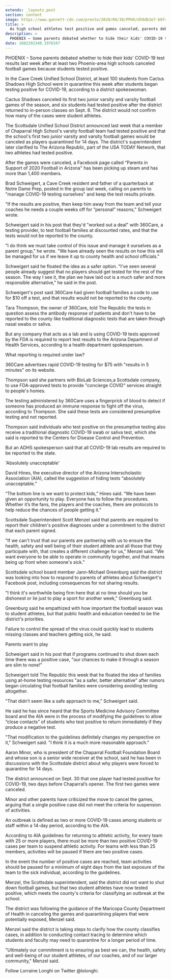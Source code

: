 ```yaml
--- 
extends: _layouts.post 
section: content 
image: https://www.gannett-cdn.com/presto/2020/09/30/PPHX/d59db3e7-b9fc-4dc3-8fac-213d6aedc296-lucaspic4foot.jpg?crop=3599,2025,x0,y0&width=3200&height=1801&format=pjpg&auto=webp 
title: > 
  As high school athletes test positive and games canceled, parents debate hiding COVID-19 test results 
description: > 
  PHOENIX – Some parents debated whether to hide their kids' COVID-19 test results last week after at least two Phoenix-area high schools canceled football games because students tested positive.In the Cave Creek Unified School District, at least 100 students from Cactus Shadows High School were in quarantine this week after students began testing positive for COVID-19, according to a district spokeswoman.Brad Schweigert, a Cave Creek resident and father of a quarterback at Notre Dame Prep, posted in the group last week, calling on parents to "manage COVID-19 testing ourselves" and keep the test results private.360Care advertises rapid COVID-19 testing for $75 with "results in 5 minutes" on its website.According to AIA guidelines for returning to athletic activity, for every team with 25 or more players, there must be more than two positive COVID-19 cases per team to suspend athletic activity. 
date: 1602292340.1976347 
--- 
```

PHOENIX – Some parents debated whether to hide their kids' COVID-19 test results last week after at least two Phoenix-area high schools canceled football games because students tested positive.

In the Cave Creek Unified School District, at least 100 students from Cactus Shadows High School were in quarantine this week after students began testing positive for COVID-19, according to a district spokeswoman.

Cactus Shadows canceled its first two junior varsity and varsity football games of the season, and six students had tested positive after the district returned to in-person classes on Sept. 8. The district would not confirm how many of the cases were student athletes.

The Scottsdale Unified School District announced last week that a member of Chaparral High School's varsity football team had tested positive and that the school's first two junior varsity and varsity football games would be canceled as players quarantined for 14 days. The district's superintendent later clarified to The Arizona Republic, part of the USA TODAY Network, that two athletes had tested positive.

After the games were canceled, a Facebook page called “Parents in Support of 2020 Football in Arizona" has been picking up steam and has more than 1,400 members.

Brad Schweigert, a Cave Creek resident and father of a quarterback at Notre Dame Prep, posted in the group last week, calling on parents to "manage COVID-19 testing ourselves" and keep the test results private.

"If the results are positive, then keep him away from the team and tell your coaches he needs a couple weeks off for “personal” reasons," Schweigert wrote.

Schweigert said in his post that they'd "worked out a deal" with 360Care, a testing provider, to test football families at discounted rates, and that the tests would not be reported to the county.

"I do think we must take control of this issue and manage it ourselves as a parent group," he wrote. "We have already seen the results on how this will be managed for us if we leave it up to county health and school officials."

Schweigert said he floated the idea as a safer option. "I’ve seen several people already suggest that no players should get tested for the rest of the season. The way I see it, the plan we have laid out is a much safer and more responsible alternative," he said in the post.

Schweigert's post said 360Care had given football families a code to use for $10 off a test, and that results would not be reported to the county.

Tara Thompson, the owner of 360Care, told The Republic the tests in question assess the antibody response of patients and don't have to be reported to the county like traditional diagnostic tests that are taken through nasal swabs or saliva.

But any company that acts as a lab and is using COVID-19 tests approved by the FDA is required to report test results to the Arizona Department of Health Services, according to a health department spokesperson.

What reporting is required under law?

360Care advertises rapid COVID-19 testing for $75 with "results in 5 minutes" on its website.

Thompson said she partners with BioLab Sciences,a Scottsdale company, to use FDA-approved tests to provide "concierge COVID" services straight to people's homes.

The testing administered by 360Care uses a fingerprick of blood to detect if someone has produced an immune response to fight off the virus, according to Thompson. She said these tests are considered presumptive testing and not reported.

Thompson said individuals who test positive on the presumptive testing also receive a traditional diagnostic COVID-19 swab or saliva test, which she said is reported to the Centers for Disease Control and Prevention.

But an ADHS spokesperson said that all COVID-19 lab results are required to be reported to the state.

'Absolutely unacceptable'

David Hines, the executive director of the Arizona Interscholastic Association (AIA), called the suggestion of hiding tests “absolutely unacceptable.”

“The bottom line is we want to protect kids,” Hines said. “We have been given an opportunity to play. Everyone has to follow the procedures. Whether it’s the fans, the players and the coaches, there are protocols to help reduce the chances of people getting it."

Scottsdale Superintendent Scott Menzel said that parents are required to report their children's positive diagnoses under a commitment to the district that each parent signed.

"If we can't trust that our parents are partnering with us to ensure the health, safety and well being of their student athlete and all those that they participate with, that creates a different challenge for us," Menzel said. "We want everyone to be able to operate in community together, and that means being up front when someone's sick."

Scottsdale school board member Jann-Michael Greenburg said the district was looking into how to respond to parents of athletes about Schweigert's Facebook post, including consequences for not sharing results.

"I think it's worthwhile being firm here that at no time should you be dishonest or lie just to play a sport for another week," Greenburg said.

Greenburg said he empathized with how important the football season was to student athletes, but that public health and education needed to be the district's priorities.

Failure to control the spread of the virus could quickly lead to students missing classes and teachers getting sick, he said.

Parents want to play

Schweigert said in his post that if programs continued to shut down each time there was a positive case, "our chances to make it through a season are slim to none!"

Schweigert told The Republic this week that he floated the idea of families using at-home testing resources "as a safer, better alternative" after rumors began circulating that football families were considering avoiding testing altogether.

"That didn’t seem like a safe approach to me," Schweigert said.

He said he has since heard that the Sports Medicine Advisory Committee board and the AIA were in the process of modifying the guidelines to allow “close contacts” of students who test positive to return immediately if they produce a negative test.

"That modification to the guidelines definitely changes my perspective on it," Schweigert said. "I think it is a much more reasonable approach."

Aaron Minor, who is president of the Chaparral Football Foundation Board and whose son is a senior wide receiver at the school, said he has been in discussions with the Scottsdale district about why players were forced to quarantine for 14 days.

The district announced on Sept. 30 that one player had tested positive for COVID-19, two days before Chaparral’s opener. The first two games were canceled.

Minor and other parents have criticized the move to cancel the games, arguing that a single positive case did not meet the criteria for suspension of activities.

An outbreak is defined as two or more COVID-19 cases among students or staff within a 14-day period, according to the AIA.

According to AIA guidelines for returning to athletic activity, for every team with 25 or more players, there must be more than two positive COVID-19 cases per team to suspend athletic activity. For teams with less than 25 members, activities will be paused if there are two positive cases.

In the event the number of positive cases are reached, team activities should be paused for a minimum of eight days from the last exposure of the team to the sick individual, according to the guidelines.

Menzel, the Scottsdale superintendent, said the district did not want to shut down football games, but that two student athletes have now tested positive, which meets the county's criteria for classifying an outbreak at the school.

The district was following the guidance of the Maricopa County Department of Health in canceling the games and quarantining players that were potentially exposed, Menzel said.

Menzel said the district is taking steps to clarify how the county classifies cases, in addition to conducting contact tracing to determine which students and faculty may need to quarantine for a longer period of time.

"Ultimately our commitment is to ensuring as best we can, the health, safety and well-being of our student athletes, of our coaches, and of our larger community," Menzel said.

Follow Lorraine Longhi on Twitter @lolonghi.